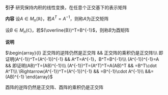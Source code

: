 **引子**
研究保持内积的线性变换，在任意个正交基下的表示矩阵

**内容**
设$A\in M_n(\mathbb{R})$，若$A^T=A^{-1}$，则称$A$为正交矩阵

设$B\in M_n(\mathbb{C})$，若$(\overline{B})^T=B^{-1}$，则称$B$为酉矩阵

**说明**

$\begin{array}{l}
正交阵的逆阵仍然是正交阵                &&      正交阵的乘积仍是正交阵\\\ 
即证明(A^{-1})^T=(A^{-1})^{-1}       &&     A^T=A^{-1}，B^T=B^{-1}\\\ 
(A^{-1})^{-1}=A                     &&     即证明(AB)^T=(AB)^{-1}\\\ 
(A^{-1})^T=(A^T)^T=A(AB)^T          &&     =B^T\cdot A^T\\\ 
\Rightarrow(A^{-1})^T=(A^{-1})^{-1} &&     =B^{-1}\cdot A^{-1}\\ 
&&=(AB)^{-1}
\end{array}$

酉阵的逆阵仍然是正交阵、酉阵的乘积仍是正交阵
